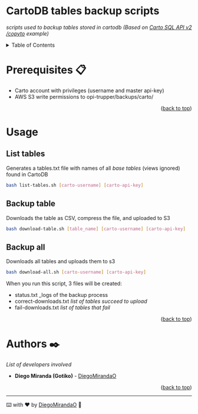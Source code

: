 <!-- export NODE_OPTIONS=--openssl-legacy-provider -->

<div id="top"></div>

# CartoDB tables backup scripts
_scripts used to backup tables stored in cartodb (Based on [Carto SQL API v2 /copyto](https://carto.com/developers/sql-api/guides/copy-queries/#copy-to)  example)_


<!-- TABLE OF CONTENTS -->
<details>
  <summary>Table of Contents</summary>
  <ol>
    <li>
      <a href="#prerequisites">Prerequisites</a>
    </li>
    <li>
      <a href="#usage">Usage</a>
      <ul><a href="#list">List tables</a></ul>
      <ul><a href="#backup">Backup table</a></ul>
      <ul><a href="#all">Backup all</a></ul>
    </li>
    <li><a href="#authors">Authors</a></li>
  </ol>
</details>  

<div id="prerequisites"></div>

# Prerequisites 📋
* Carto account with privileges (username and master api-key)
* AWS S3 write permissions to opi-trupper/backups/carto/

<p align="right">(<a href="#top">back to top</a>)</p>
<div id="usage"></div>

# Usage
<div id="list"></div>

## List tables
Generates a tables.txt file with names of all _base tables_ (views ignored) found in CartoDB

```sh
bash list-tables.sh [carto-username] [carto-api-key]
```
<div id="backup"></div>

## Backup table
Downloads the table as CSV, compress the file, and uploaded to S3

```sh
bash download-table.sh [table_name] [carto-username] [carto-api-key]
```
<div id="all"></div>

## Backup all
Downloads all tables and uploads them to s3

```sh
bash download-all.sh [carto-username] [carto-api-key]
```
When you run this script, 3 files will be created:
* status.txt _logs of the backup process
* correct-downloads.txt _list of tables succeed to upload_
* fail-downloads.txt _list of tables that fail_

<p align="right">(<a href="#top">back to top</a>)</p>
<div id="authors"></div>

# Authors ✒️

_List of developers involved_
* **Diego Miranda (Gotiko)** - [DiegoMirandaO](https://github.com/DiegoMirandaO)

<p align="right">(<a href="#top">back to top</a>)</p>
<div id="license"></div>

---
⌨️ with ❤️ by [DiegoMirandaO](https://github.com/DiegoMirandaO) 🤪
